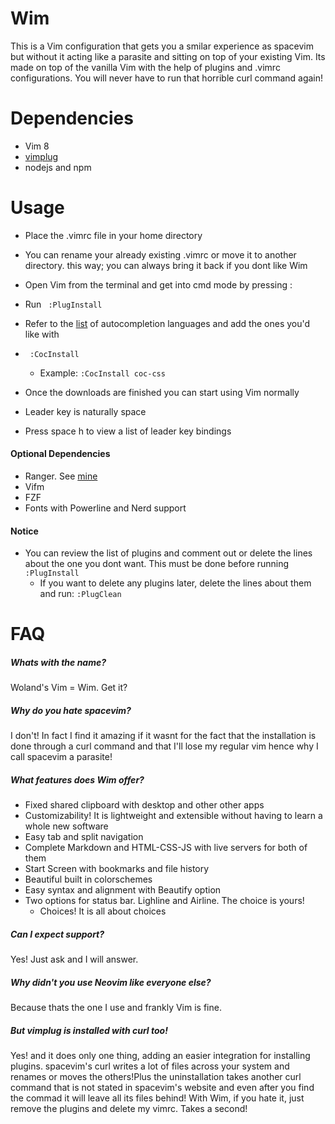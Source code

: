 # Wim
This is a Vim configuration that gets you a smilar experience as spacevim but without it acting like a parasite and sitting on top of your existing Vim. Its made on top of the vanilla Vim with the help of plugins and .vimrc configurations. You will never have to run that horrible curl command again!
# Dependencies
- Vim 8
- [vimplug](https://github.com/junegunn/vim-plug)
- nodejs and npm

<h1>Usage</h1>

- Place the .vimrc file in your home directory<br>
- You can rename your already existing .vimrc or move it to another directory. this way; you can always bring it back if you dont like Wim<br>
- Open Vim from the terminal and get into cmd mode by pressing :<br>
- Run <code> :PlugInstall </code><br>
- Refer to the [list](https://github.com/neoclide/coc.nvim/wiki/Language-servers) of autocompletion languages and add the ones you'd like with 
- <code> :CocInstall </code><br>
  	- Example: <code>:CocInstall coc-css</code> <br>
  
 - Once the downloads are finished you can start using Vim normally<br>
 - Leader key is naturally space<br>
- Press space h to view a list of leader key bindings<br>
<h4>Optional Dependencies </h4>

- Ranger. See [mine](https://github.com/wolandark/ranger) <br>
- Vifm<br>
- FZF<br>
- Fonts with Powerline and Nerd support<br>

<h4> Notice </h4>

- You can review the list of plugins and comment out or delete the lines about the one you dont want. This must be done before running <code>:PlugInstall</code>
  - If you want to delete any plugins later, delete the lines about them and run: <code>:PlugClean</code>
<h1>FAQ</h1>

<h5> Whats with the name?</h5>
Woland's Vim = Wim. Get it?

<h5> Why do you hate spacevim?</h5>
I don't! In fact I find it amazing if it wasnt for the fact that the installation is done through a curl command and that I'll lose my regular vim hence why I call spacevim a parasite!<br>
<h5> What features does Wim offer? </h5>

- Fixed shared clipboard with desktop and other other apps<br>
- Customizability! It is lightweight and extensible without having to learn a whole new software  <br>
- Easy tab and split navigation <br>
- Complete Markdown and HTML-CSS-JS with live servers for both of them <br>
- Start Screen with bookmarks and file history <br>
- Beautiful built in colorschemes
- Easy syntax and alignment with Beautify option  <br>
- Two options for status bar. Lighline and Airline. The choice is yours! <br>
  - Choices! It is all about choices <br>


<h5> Can I expect support? </h5>
Yes! Just ask and I will answer. <br>

<h5> Why didn't you use Neovim like everyone else? </h5>
Because thats the one I use and frankly Vim is fine.

<h5>But vimplug is installed with curl too!</h5>

Yes! and it does only one thing, adding an easier integration for installing plugins. spacevim's curl writes a lot of files across your system and renames or moves the others!Plus the uninstallation takes another curl command that is not stated in spacevim's website and even after you find the commad it will leave all its files behind! With Wim, if you hate it, just remove the plugins and delete my vimrc. Takes a second! <br>
